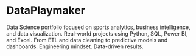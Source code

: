 # DataPlaymaker
Data Science portfolio focused on sports analytics, business intelligence, and data visualization. Real-world projects using Python, SQL, Power BI, and Excel. From ETL and data cleaning to predictive models and dashboards. Engineering mindset. Data-driven results.

